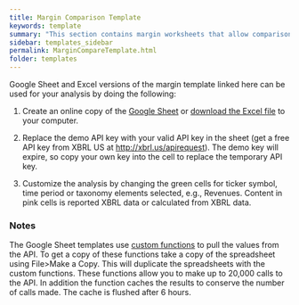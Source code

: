 ```yaml
---
title: Margin Comparison Template
keywords: template
summary: "This section contains margin worksheets that allow comparison of net income margins. The templates show how revenue and net income can be extracted from XBRL data."
sidebar: templates_sidebar
permalink: MarginCompareTemplate.html
folder: templates
---
```


Google Sheet and Excel versions of the margin template linked here can be used for your analysis by doing the following: 

1. Create an online copy of the <a href="https://docs.google.com/spreadsheets/d/13nOp54sRr0T9VYdVF1_FUTc8MBeb-T5Ii48UPGKKlE0/edit?usp=sharing" target="_blank">Google Sheet</a> or [download the Excel file](https://github.com/xbrlus/data_analysis_toolkit/blob/master/templates/MarginCompare.xlsm?raw=true) to your computer. 

2. Replace the demo API key with your valid API key in the sheet (get a free API key from XBRL US at http://xbrl.us/apirequest). The demo key will expire, so copy your own key into the cell to replace the temporary API key.

3. Customize the analysis by changing the green cells for ticker symbol, time period or taxonomy elements selected, e.g., Revenues. Content in pink cells is reported XBRL data or calculated from XBRL data.

### Notes 
 The Google Sheet templates use [custom functions](gsheetFunctions) to pull the values from the API.  To get a copy of these functions take a copy of the spreadsheet using File>Make a Copy. This will duplicate the spreadsheets with  the custom functions.  These functions allow you to make up to 20,000 calls to the API.  In addition the function caches the results to conserve the number of calls made. The cache is flushed after 6 hours.